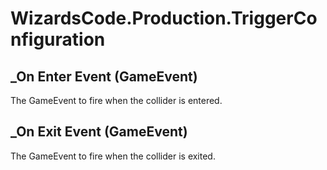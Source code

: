 # WizardsCode.Production.TriggerConfiguration

## _On Enter Event (GameEvent)

The GameEvent to fire when the collider is entered.


## _On Exit Event (GameEvent)

The GameEvent to fire when the collider is exited.

